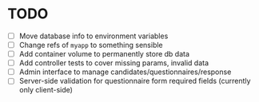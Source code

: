 # TODO

- [ ] Move database info to environment variables
- [ ] Change refs of `myapp` to something sensible
- [ ] Add container volume to permanently store db data
- [ ] Add controller tests to cover missing params, invalid data
- [ ] Admin interface to manage candidates/questionnaires/response
- [ ] Server-side validation for questionnaire form required fields (currently only client-side)

